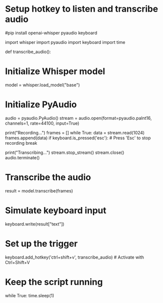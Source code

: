 # Setup hotkey to listen and transcribe audio
#pip install openai-whisper pyaudio keyboard

import whisper
import pyaudio
import keyboard
import time

def transcribe_audio():
   # Initialize Whisper model
   model = whisper.load_model("base")

   # Initialize PyAudio
   audio = pyaudio.PyAudio()
   stream = audio.open(format=pyaudio.paInt16, channels=1, rate=44100, input=True)

   print("Recording...")
   frames = []
   while True:
       data = stream.read(1024)
       frames.append(data)
       if keyboard.is_pressed('esc'):  # Press 'Esc' to stop recording
           break

   print("Transcribing...")
   stream.stop_stream()
   stream.close()
   audio.terminate()

   # Transcribe the audio
   result = model.transcribe(frames)

   # Simulate keyboard input
   keyboard.write(result["text"])

# Set up the trigger
keyboard.add_hotkey('ctrl+shift+v', transcribe_audio)  # Activate with Ctrl+Shift+V

# Keep the script running
while True:
   time.sleep(1)
